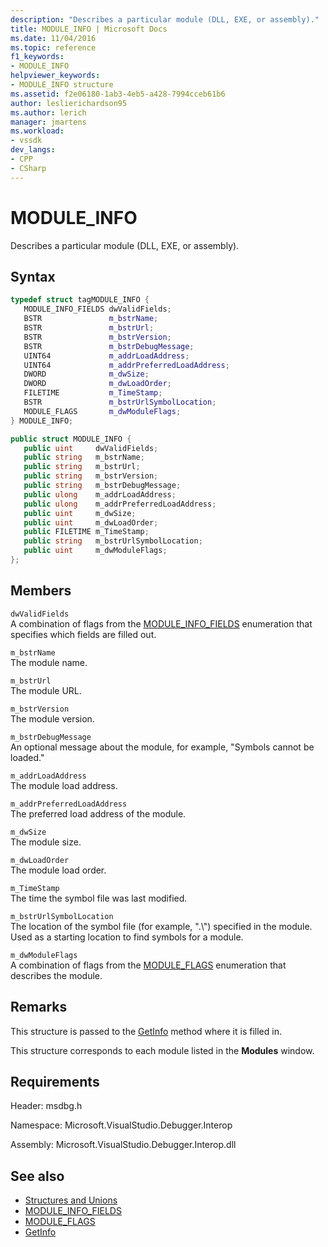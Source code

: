 ```yaml
---
description: "Describes a particular module (DLL, EXE, or assembly)."
title: MODULE_INFO | Microsoft Docs
ms.date: 11/04/2016
ms.topic: reference
f1_keywords:
- MODULE_INFO
helpviewer_keywords:
- MODULE_INFO structure
ms.assetid: f2e06180-1ab3-4eb5-a428-7994cceb61b6
author: leslierichardson95
ms.author: lerich
manager: jmartens
ms.workload:
- vssdk
dev_langs:
- CPP
- CSharp
---
```

# MODULE_INFO
Describes a particular module (DLL, EXE, or assembly).

## Syntax

```cpp
typedef struct tagMODULE_INFO { 
   MODULE_INFO_FIELDS dwValidFields;
   BSTR               m_bstrName;
   BSTR               m_bstrUrl;
   BSTR               m_bstrVersion;
   BSTR               m_bstrDebugMessage;
   UINT64             m_addrLoadAddress;
   UINT64             m_addrPreferredLoadAddress;
   DWORD              m_dwSize;
   DWORD              m_dwLoadOrder;
   FILETIME           m_TimeStamp;
   BSTR               m_bstrUrlSymbolLocation;
   MODULE_FLAGS       m_dwModuleFlags;
} MODULE_INFO;
```

```csharp
public struct MODULE_INFO { 
   public uint     dwValidFields;
   public string   m_bstrName;
   public string   m_bstrUrl;
   public string   m_bstrVersion;
   public string   m_bstrDebugMessage;
   public ulong    m_addrLoadAddress;
   public ulong    m_addrPreferredLoadAddress;
   public uint     m_dwSize;
   public uint     m_dwLoadOrder;
   public FILETIME m_TimeStamp;
   public string   m_bstrUrlSymbolLocation;
   public uint     m_dwModuleFlags;
};
```

## Members
 `dwValidFields`\
 A combination of flags from the [MODULE_INFO_FIELDS](../../../extensibility/debugger/reference/module-info-fields.md) enumeration that specifies which fields are filled out.

 `m_bstrName`\
 The module name.

 `m_bstrUrl`\
 The module URL.

 `m_bstrVersion`\
 The module version.

 `m_bstrDebugMessage`\
 An optional message about the module, for example, "Symbols cannot be loaded."

 `m_addrLoadAddress`\
 The module load address.

 `m_addrPreferredLoadAddress`\
 The preferred load address of the module.

 `m_dwSize`\
 The module size.

 `m_dwLoadOrder`\
 The module load order.

 `m_TimeStamp`\
 The time the symbol file was last modified.

 `m_bstrUrlSymbolLocation`\
 The location of the symbol file (for example, ".\\") specified in the module. Used as a starting location to find symbols for a module.

 `m_dwModuleFlags`\
 A combination of flags from the [MODULE_FLAGS](../../../extensibility/debugger/reference/module-flags.md) enumeration that describes the module.

## Remarks
 This structure is passed to the [GetInfo](../../../extensibility/debugger/reference/idebugmodule2-getinfo.md) method where it is filled in.

 This structure corresponds to each module listed in the **Modules** window.

## Requirements
 Header: msdbg.h

 Namespace: Microsoft.VisualStudio.Debugger.Interop

 Assembly: Microsoft.VisualStudio.Debugger.Interop.dll

## See also
- [Structures and Unions](../../../extensibility/debugger/reference/structures-and-unions.md)
- [MODULE_INFO_FIELDS](../../../extensibility/debugger/reference/module-info-fields.md)
- [MODULE_FLAGS](../../../extensibility/debugger/reference/module-flags.md)
- [GetInfo](../../../extensibility/debugger/reference/idebugmodule2-getinfo.md)
